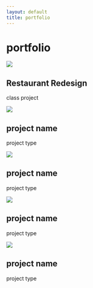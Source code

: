 ```yaml
---
layout: default
title: portfolio
---
```

<div class="blog-banner">
	<h1>portfolio</h1>
</div>
<div class="wrapper">
	<div class="portfolio-item">
		<a href="http://www.crowjm.github.io/_projects/restaurant-redesign.html">
			<div class="portfolio-snippet">
				<img src="../img/portfolio-snippets/restaurant-redesign.jpg">
			</div>
		</a>
		<div class="portfolio-snippet-info">
			<h2>Restaurant Redesign</h2>
			<p>class project</p>
		</div>
	</div>
	<div class="portfolio-item">
		<div class="portfolio-snippet">
			<img src="../img/portfolio-snippets/restaurant-redesign.jpg">
		</div>
		<div class="portfolio-snippet-info">
			<h2>project name</h2>
			<p>project type</p>
		</div>
	</div>
	<div class="portfolio-item">
		<div class="portfolio-snippet">
			<img src="../img/portfolio-snippets/restaurant-redesign.jpg">
		</div>
		<div class="portfolio-snippet-info">
			<h2>project name</h2>
			<p>project type</p>
		</div>
	</div>
	<div class="portfolio-item">
		<div class="portfolio-snippet">
			<img src="../img/portfolio-snippets/restaurant-redesign.jpg">
		</div>
		<div class="portfolio-snippet-info">
			<h2>project name</h2>
			<p>project type</p>
		</div>
	</div>
	<div class="portfolio-item">
		<div class="portfolio-snippet">
			<img src="../img/portfolio-snippets/restaurant-redesign.jpg">
		</div>
		<div class="portfolio-snippet-info">
			<h2>project name</h2>
			<p>project type</p>
		</div>
	</div>
</div>